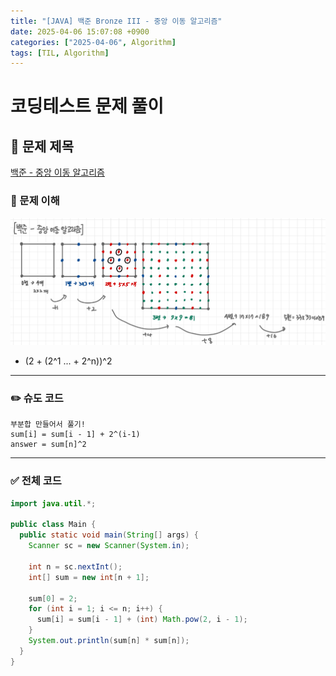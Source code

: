 ```yaml
---
title: "[JAVA] 백준 Bronze III - 중앙 이동 알고리즘"
date: 2025-04-06 15:07:08 +0900
categories: ["2025-04-06", Algorithm]
tags: [TIL, Algorithm]
---
```

# 코딩테스트 문제 풀이

## 📘 문제 제목
[백준 - 중앙 이동 알고리즘](https://www.acmicpc.net/problem/2903)

### 🧠 문제 이해

![img.png](../../assets/img/2025-04-06/img.png)
- (2 + (2^1 ... + 2^n))^2

---

### ✏️ 슈도 코드

```plaintext
부분합 만들어서 풀기!
sum[i] = sum[i - 1] + 2^(i-1)
answer = sum[n]^2
```

---

### ✅ 전체 코드
```java
import java.util.*;

public class Main {
  public static void main(String[] args) {
    Scanner sc = new Scanner(System.in);
    
    int n = sc.nextInt();
    int[] sum = new int[n + 1];
    
    sum[0] = 2;
    for (int i = 1; i <= n; i++) {
      sum[i] = sum[i - 1] + (int) Math.pow(2, i - 1);
    }
    System.out.println(sum[n] * sum[n]);
  }
}
```
